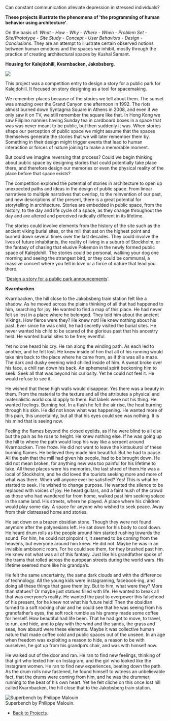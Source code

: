 Can constant communication alleviate depression in stressed individuals?

**These projects illustrate the phenomena of 'the programming of human behavior using architecture'**.

On the basis of: _What - How - Why - Where - When - Problem Set - Site/Prototype - Site Study - Concept - User Behaviors - Design - Conclusions_. They are an attempt to illustrate certain observed notions between human emotions and the spaces we inhibit, mostly through the practice of creating architectural spaces by Kushal Samant.

**Housing for Kalejdohill, Kvarnbacken, Jakobsberg**.

![](https://66.media.tumblr.com/30b99d101e634c81f1cfc6bf38fbdded/9a0fb41c47a06956-93/s540x810/2da291cc4a6784576502568aae019af8d0008475.gif)

This project was a competition entry to design a story for a public park for Kalejdohill. It focused on story designing as a tool for spacemaking.

We remember places because of the stories we tell about them. The sunset was amazing over the Grand Canyon one afternoon in 1992. The riots almost burned down Syntagma Square in Athens in 2008, and even if we only saw it on TV, we still remember the square like that. In Hong Kong we saw Filipino nannies having Sunday tea in cardboard boxes in a space that was was never meant to be public, but then suddenly it was. When stories shape our perception of public space we might assume that the spaces themselves generate the stories that we will later remember them by. Something in their design might trigger events that lead to human interaction or forces of nature joining to make a memorable moment.

But could we imagine reversing that process? Could we begin thinking about public space by designing stories that could potentially take place there, and therefore design our memories or even the physical reality of the place before that space exists?

The competition explored the potential of stories in architecture to open up unexpected paths and ideas in the design of public space. From linear narratives to multiple narratives that overlap, to the reinvention of our past, and new descriptions of the present, there is a great potential for storytelling in architecture. Stories are embedded in public space, from the history, to the day and life cycle of a space, as they change throughout the day and are altered and perceived radically different in its lifetime.

The stories could involve elements from the history of the site such as the ancient viking burial sites, or the mill that sat on the highest point and burned down several times over the last decades. They could involve the lives of future inhabitants, the reality of living in a suburb of Stockholm, or the fantasy of chasing that elusive Pokemon in the newly formed public space of Kalejdohill. The stories could be personal, walking your dog one morning and seeing the strangest bird, or they could be communal, a massive concert where you fell in love or a force of nature that lead you there.

'<a href="https://www.e-flux.com/announcements/96350/design-a-story-for-a-public-park" rel="noopener noreferrer" target="_blank">Design a story for a public park announcements</a>'.

**Kvarnbacken**.

Kvarnbacken, the hill close to the Jakobsberg train station felt like a shadow. As he moved across the plains thinking of all that had happened to him, searching for joy. He wanted to find a map of this place. He had never felt so lost in a place where he belonged. They told him about the ancient Vikings. How fierce were they? He knew not! He knew nothing about his past. Ever since he was child, he had secretly visited the burial sites. He never wanted his child to be scared of the glorious past that his ancestry held. He wanted burial sites to be free; eventful.

Yet no one heard his cry. He ran along the winding path. As each led to another, and he felt lost. He knew inside of him that all of his running would take him back to the place where he came from, as if this was all a maze. The dark and dusky evening wind chilled inside of him. A sweat broke over his face, a chill ran down his back. An ephemeral spirit beckoning him to seek. Seek all that was beyond his curiosity. Yet he could not feel it. He would refuse to see it.

He wished that these high walls would disappear. Yes there was a beauty in them. From the material to the texture and all the attributes a physical and materialistic world could apply to them. But labels were not his thing. He wanted feelings. Burning hot. In a flash he felt the air rise, the heat burning through his skin. He did not know what was happening. He wanted more of this pain, this uncertainty, but all that his eyes could see was nothing. It is his mind that is seeing now.

Feeling the flames beyond the closed eyelids, as if he were blind to all else but the pain as he rose to height. He knew nothing else. If he was going up the hill to where the path would loop his way like a serpent around Kvarnbacken. Time froze. He did not want to leave the kintsukuroi of these burning flames. He believed they made him beautiful. But he had to pause. All the pain that the mill had given his people, had to be brought down. He did not mean broken, for anything new was too painful for his lifetime to take. All these places were his memories, the last shred of them.He was a local of Stockholm, and he did loved the tourists seeking more and more of what was there. When will anyone ever be satisfied? Yes! This is what he started to seek. He wished to change purpose. He wanted the silence to be replaced with voices of joy. He heard guitars, and a faint hush of the crowd as those who had wandered far from home, walked past him seeking solace in the same land. His streets, where he played. A place where his children would play some day. A space for anyone who wished to seek peace. Away from their distressed home and stories.

He sat down on a brazen obsidian stone. Though they were not found anymore after the polynesians left. He sat down for his body to cool down. He heard drum rolls as the people around him started rushing towards the sound. For him, he could not pinpoint it, it seemed to be coming from the heavens, but everyone around him knew. He did not. Maybe he was in an invisible ambisonic room. For he could see them, for they brushed past him. He knew not what was all of this fantasy. Just like his grandfather spoke of the trams that rolled across the european streets during the world wars. His lifetime seemed more like his grandpa’s.

He felt the same uncertainty, the same dark clouds and with the difference of technology. All the young kids were instagraming, facebook-ing, and doing all these things that gave them joy. But to him, what were they? More than statues? Or maybe just statues filled with life. He wanted to break all that was everyone’s reality. He wanted the past to overpower this falsehood of his present, for he knew not what his future held! Then the obsidian turned to a soft rocking chair and he could see that he was seeing from his grandfather’s eyes, the soft rock rumble as his granny made some coffee for herself. How beautiful had life been. That he had got to move, to travel, to run, and hide, and to play with the wind and the sands, the grass and seas, how absurd were these elements. Maybe it was collective human nature that made coffee cold and public spaces out of the unseen. In an age when freedom was exploiting a reason to hide, a reason to be with ourselves, he got up from his grandpa’s chair, and was with himself now.

He walked out of the door and ran. He ran to find new feelings, thinking of that girl who texted him on Instagram, and the girl who looked like the Instagram women. He ran to find new experiences, beating down the path. As the drum rolls now fastened, he found himself to witness an unbelievable fact, that the drums were coming from him, and he was the drummer; running to the beat of his own heart. Yet he felt cliche on this once lost hill called Kvarnbacken, the hill close that to the Jakobsberg train station.

![_Superbench by Philippe Malouin_](https://66.media.tumblr.com/8844be938c7c2a256e7380bccdcb2e7e/9a0fb41c47a06956-12/s540x810/30168b014ee8321f215c0f85aa33fad8bd9be435.jpg)  
Superbench by Philippe Malouin.

- <a href="https://kushalsamant.github.io/projects.html">Back to Projects</a>.